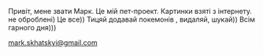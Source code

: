 Привіт, мене звати Марк. Це мій пет-проект. Картинки взяті з інтернету. не
оброблені) Це все)) Тицяй додавай покемонів , видаляй, шукай)) Всім гарного
дня)))

mark.skhatskyi@gmail.com
